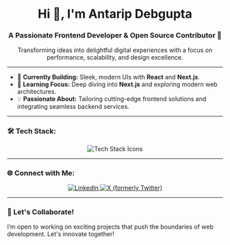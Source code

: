 <h1 align="center">Hi 👋, I'm Antarip Debgupta</h1>
<h3 align="center">A Passionate Frontend Developer & Open Source Contributor 🚀</h3>

<p align="center">
  Transforming ideas into delightful digital experiences with a focus on performance, scalability, and design excellence.
</p>

---

- 🔭 **Currently Building:** Sleek, modern UIs with <strong>React</strong> and <strong>Next.js</strong>.
- 🌱 **Learning Focus:** Deep diving into <strong>Next.js</strong> and exploring modern web architectures.
- 💡 **Passionate About:** Tailoring cutting-edge frontend solutions and integrating seamless backend services.

---

### 🛠️ Tech Stack:
<p align="center">
  <img src="https://skillicons.dev/icons?i=react,nextjs,tailwind,scss,firebase,appwrite,astro,bash" alt="Tech Stack Icons" />
</p>

---

### 🌐 Connect with Me:
<p align="center">
  <a href="https://linkedin.com/in/antaripd" target="_blank">
    <img src="https://img.shields.io/badge/-LinkedIn-0A66C2?style=for-the-badge&logo=linkedin&logoColor=white" alt="LinkedIn" />
  </a>
  <a href="https://x.com/antarip_d" target="_blank">
    <img src="https://img.shields.io/badge/-X-1DA1F2?style=for-the-badge&logo=twitter&logoColor=white" alt="X (formerly Twitter)" />
  </a>
</p>

---

### 🤝 Let's Collaborate!
I’m open to working on exciting projects that push the boundaries of web development. Let's innovate together!  
